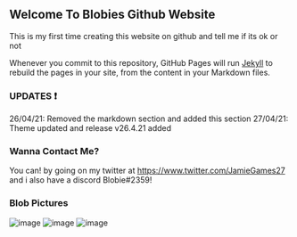 ## Welcome To Blobies Github Website

This is my first time creating this website on github and tell me if its ok or not

Whenever you commit to this repository, GitHub Pages will run [Jekyll](https://jekyllrb.com/) to rebuild the pages in your site, from the content in your Markdown files.

### UPDATES ❗
26/04/21: Removed the markdown section and added this section 
27/04/21: Theme updated and release v26.4.21 added

### Wanna Contact Me?

You can! by going on my twitter at https://www.twitter.com/JamieGames27 and i also have a discord Blobie#2359!

### Blob Pictures 
![image](https://user-images.githubusercontent.com/75278459/116000139-e8b26a80-a5e6-11eb-8bca-04829e8cbcf8.png)
![image](https://user-images.githubusercontent.com/75278459/116000165-f2d46900-a5e6-11eb-8cd1-c9b6e25d2227.png)
![image](https://user-images.githubusercontent.com/75278459/116000223-3929c800-a5e7-11eb-8e17-e3c2fd96d235.png)



